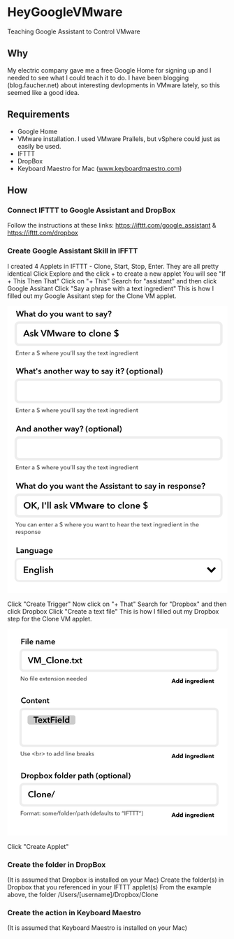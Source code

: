 # HeyGoogleVMware
Teaching Google Assistant to Control VMware
## Why
My electric company gave me a free Google Home for signing up and I needed to see what I could teach it to do. I have been blogging (blog.faucher.net) about interesting devlopments in VMware lately, so this seemed like a good idea.
## Requirements
* Google Home
* VMware installation. I used VMware Prallels, but vSphere could just as easily be used.
* IFTTT
* DropBox
* Keyboard Maestro for Mac (www.keyboardmaestro.com)
## How
### Connect IFTTT to Google Assistant and DropBox
Follow the instructions at these links: https://ifttt.com/google_assistant & https://ifttt.com/dropbox
### Create Google Assistant Skill in IFFTT
I created 4 Applets in IFTTT - Clone, Start, Stop, Enter. They are all pretty identical
Click Explore and the click + to create a new applet
You will see "If + This Then That"
Click on "+ This"
Search for "assistant" and then click Google Assitant
Click "Say a phrase with a text ingredient"
This is how I filled out my Google Assitant step for the Clone VM applet.

![Google Step](https://github.com/DennisFaucher/HeyGoogleVMware/blob/master/IFTTT%20Clone%20-%20Google.png)

Click "Create Trigger"
Now click on "+ That"
Search for "Dropbox" and then click Dropbox
Click "Create a text file"
This is how I filled out my Dropbox step for the Clone VM applet.

![Google Step](https://github.com/DennisFaucher/HeyGoogleVMware/blob/master/IFTTT%20Clone%20-%20Dropbox.png)

Click "Create Applet"

### Create the folder in DropBox
(It is assumed that Dropbox is installed on your Mac)
Create the folder(s) in Dropbox that you referenced in your IFTTT applet(s)
From the example above, the folder /Users/[username]/Dropbox/Clone

### Create the action in Keyboard Maestro
(It is assumed that Keyboard Maestro is installed on your Mac)
